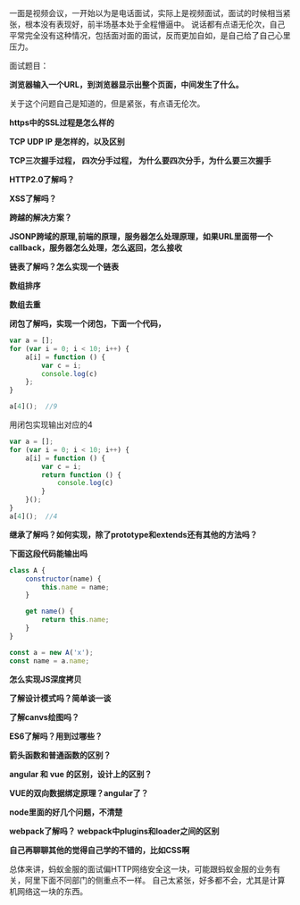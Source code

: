
一面是视频会议，一开始以为是电话面试，实际上是视频面试，面试的时候相当紧张，根本没有表现好，前半场基本处于全程懵逼中。
说话都有点语无伦次，自己平常完全没有这种情况，包括面对面的面试，反而更加自如，是自己给了自己心里压力。

面试题目：

**浏览器输入一个URL，到浏览器显示出整个页面，中间发生了什么。**

关于这个问题自己是知道的，但是紧张，有点语无伦次。

**https中的SSL过程是怎么样的**

**TCP UDP IP 是怎样的，以及区别**

**TCP三次握手过程， 四次分手过程， 为什么要四次分手，为什么要三次握手**

**HTTP2.0了解吗？**

**XSS了解吗？**

**跨越的解决方案？**

**JSONP跨域的原理,前端的原理，服务器怎么处理原理，如果URL里面带一个callback，服务器怎么处理，怎么返回，怎么接收**


**链表了解吗？怎么实现一个链表**

**数组排序**

**数组去重**

**闭包了解吗，实现一个闭包，下面一个代码，**
```js
var a = [];
for (var i = 0; i < 10; i++) {
    a[i] = function () {
        var c = i;
        console.log(c)         
    };
}

a[4]();  //9
```
用闭包实现输出对应的4

```js
var a = [];
for (var i = 0; i < 10; i++) {
    a[i] = function () {
        var c = i;
        return function () {
            console.log(c)
        }
    }();
}
a[4]();  //4
```

**继承了解吗？如何实现，除了prototype和extends还有其他的方法吗？**

**下面这段代码能输出吗**
```js
class A {
    constructor(name) {
        this.name = name;
    }

    get name() {
        return this.name;
    }
}

const a = new A('x');
const name = a.name;

```

**怎么实现JS深度拷贝**

**了解设计模式吗？简单谈一谈**

**了解canvs绘图吗？**

**ES6了解吗？用到过哪些？**

**箭头函数和普通函数的区别？**

**angular 和 vue 的区别，设计上的区别？**

**VUE的双向数据绑定原理？angular了？**

**node里面的好几个问题，不清楚**

**webpack了解吗？  webpack中plugins和loader之间的区别**

**自己再聊聊其他的觉得自己学的不错的，比如CSS啊**

总体来讲，蚂蚁金服的面试偏HTTP网络安全这一块，可能跟蚂蚁金服的业务有关，阿里下面不同部门的侧重点不一样。
自己太紧张，好多都不会，尤其是计算机网络这一块的东西。
